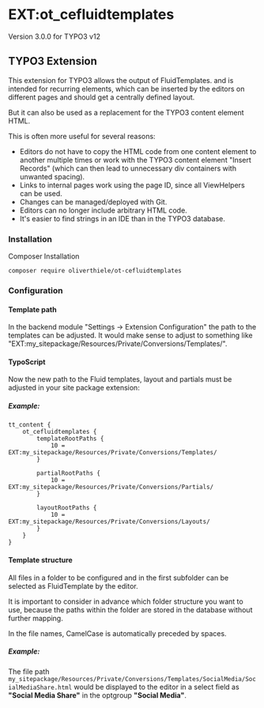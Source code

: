 # EXT:ot_cefluidtemplates

Version 3.0.0 for TYPO3 v12

## TYPO3 Extension

This extension for TYPO3 allows the output of FluidTemplates.
and is intended for recurring elements, which can be inserted by the editors on different pages
and should get a centrally defined layout.

But it can also be used as a replacement for the TYPO3 content element HTML.

This is often more useful for several reasons:

* Editors do not have to copy the HTML code from one content element to another multiple times or work with
  the TYPO3 content element "Insert Records" (which can then lead to unnecessary div containers with unwanted spacing).
* Links to internal pages work using the page ID, since all ViewHelpers can be used.
* Changes can be managed/deployed with Git.
* Editors can no longer include arbitrary HTML code.
* It's easier to find strings in an IDE than in the TYPO3 database.

### Installation

Composer Installation

```shell
composer require oliverthiele/ot-cefluidtemplates
```

### Configuration

#### Template path

In the backend module "Settings -> Extension Configuration" the path to the templates can be adjusted.
It would make sense to adjust to something like "EXT:my_sitepackage/Resources/Private/Conversions/Templates/".

#### TypoScript

Now the new path to the Fluid templates, layout and partials must be adjusted in your site package extension:

##### Example:

```typo3_typoscript
tt_content {
    ot_cefluidtemplates {
        templateRootPaths {
            10 = EXT:my_sitepackage/Resources/Private/Conversions/Templates/
        }

        partialRootPaths {
            10 = EXT:my_sitepackage/Resources/Private/Conversions/Partials/
        }

        layoutRootPaths {
            10 = EXT:my_sitepackage/Resources/Private/Conversions/Layouts/
        }
    }
}
```

#### Template structure

All files in a folder to be configured and in the first subfolder can be selected as FluidTemplate by the editor.

It is important to consider in advance which folder structure you want to use, because the paths within the folder
are stored in the database without further mapping.

In the file names, CamelCase is automatically preceded by spaces.

##### Example:

The file path `my_sitepackage/Resources/Private/Conversions/Templates/SocialMedia/SocialMediaShare.html`
would be displayed to the editor in a select field as **"Social Media Share"** in the optgroup **"Social Media"**.
